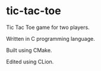 # tic-tac-toe
Tic Tac Toe game for two players.

Written in C programming language.

Built using CMake.

Edited using CLion.
